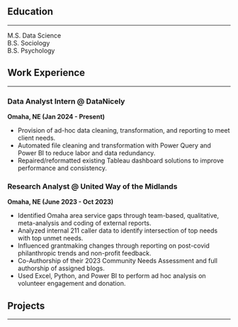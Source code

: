 ## Education

---

M.S. Data Science  
B.S. Sociology   
B.S. Psychology   
 
## Work Experience  

---

### Data Analyst Intern @ DataNicely
**Omaha, NE (Jan 2024 - Present)**
* Provision of ad-hoc data cleaning, transformation, and reporting to meet client needs. 
* Automated file cleaning and transformation with Power Query and Power BI to reduce labor and data redundancy.
* Repaired/reformatted existing Tableau dashboard solutions to improve performance and consistency.

### Research Analyst @ United Way of the Midlands
**Omaha, NE (June 2023 - Oct 2023)**
* Identified Omaha area service gaps through team-based, qualitative, meta-analysis and coding of external reports.
* Analyzed internal 211 caller data to identify intersection of top needs with top unmet needs.
* Influenced grantmaking changes through reporting on post-covid philanthropic trends and non-profit feedback. 
* Co-Authorship of their 2023 Community Needs Assessment and full authorship of assigned blogs. 
* Used Excel, Python, and Power BI to perform ad hoc analysis on volunteer engagement and donation.

## Projects

 ---

 
